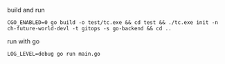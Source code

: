 build and run
````shell
CGO_ENABLED=0 go build -o test/tc.exe && cd test && ./tc.exe init -n ch-future-world-devl -t gitops -s go-backend && cd ..
````
run with go
````shell
LOG_LEVEL=debug go run main.go
````